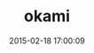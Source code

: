 ---
layout: post
title:  "okami"
repo:   "Aerotune/Okami"
date:   2015-02-18 17:00:09
gemurl: https://github.com/Aerotune/Okami
---
